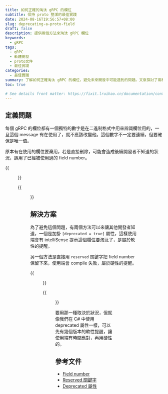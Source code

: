 ```yaml
---
title: 如何正確的淘汰 gRPC 的欄位
subtitle: 保持 proto 整潔的最佳實踐
date: 2024-08-16T19:56:57+08:00
slug: deprecating-a-proto-field
draft: false
description: 提供兩個方法來淘汰 gRPC 欄位
keywords:
  - gRPC
tags:
  - gRPC
  - 軟體開發
  - proto文件
  - 最佳實踐
categories:
  - 最佳實踐
summary: 了解如何正確淘汰 gRPC 的欄位，避免未來開發中可能遇到的問題。文章探討了兩種方法：使用 `[deprecated = true]` 屬性進行軟性警告或使用 `reserved` 關鍵字進行更嚴格的管理。這些方法有助於保持欄位的唯一性並確保代碼庫的平滑過渡。
toc: true

# See details front matter: https://fixit.lruihao.cn/documentation/content-management/introduction/#front-matter
---
```

## 定義問題
每個 gRPC 的欄位都有一個獨特的數字是在二進制格式中用來辨識欄位用的，一旦這個 message 有在使用了，就不應該改變他。這個數字不一定要連續，但要確保是唯一值。

原本有在使用的欄位要棄用，若是直接刪除，可能會造成後續開發者不知道的狀況，誤用了已經被使用過的 field number。

<!--more-->

{{<figure 
  src="/assets/deprecating-a-proto-field/image-1-old-proto.png"
  title="原本的 proto 檔">}}

{{<figure 
  src="/assets/deprecating-a-proto-field/image-2-old-usage-site.png"
  title="使用端">}}

## 解決方案
為了避免這個問題，有兩個方法可以來讓其他開發者知道，一個是加掛 `[deprecated = true]` 屬性，這樣使用端會有 intelliSense 提示這個欄位要淘汰了，是屬於軟性的提醒。

另一個方法是直接用 `reserved` 關鍵字把 field number 保留下來，使用端會 compile 失敗，屬於硬性的提醒。

{{<figure 
  src="/assets/deprecating-a-proto-field/image-3-deprecate-proto-fields.png"
  title="兩種在 proto 檔淘汰欄位的方法">}}

{{<figure 
  src="/assets/deprecating-a-proto-field/image-4-new-usage-site.png"
  title="這兩種方法在使用端造成的結果">}}

要用那一種取決於狀況，但就像我們在 C# 中使用 deprecated 屬性一樣，可以先有幾個版本的軟性提醒，讓使用端有時間應對，再用硬性的。

## 參考文件
- [Field number](https://protobuf.dev/programming-guides/proto3/#assigning)
- [Reserved 關鍵字](https://protobuf.dev/programming-guides/proto3/#reserved-field-names)
- [Deprecated 屬性](https://protobuf.dev/programming-guides/proto3/#options)